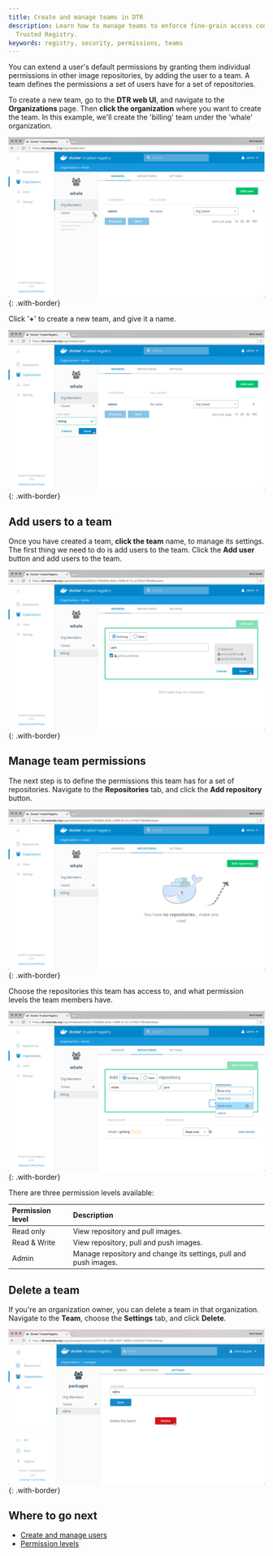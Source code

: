 ```yaml
---
title: Create and manage teams in DTR
description: Learn how to manage teams to enforce fine-grain access control in Docker
  Trusted Registry.
keywords: registry, security, permissions, teams
---
```


You can extend a user's default permissions by granting them individual
permissions in other image repositories, by adding the user to a team. A team
defines the permissions a set of users have for a set of repositories.

To create a new team, go to the **DTR web UI**, and navigate to the
**Organizations** page.
Then **click the organization** where you want to create the team. In this
example, we'll create the 'billing' team under the 'whale' organization.

![organization](../../images/create-and-manage-teams-1.png){: .with-border}

Click '**+**' to create a new team, and give it a name.

![create team](../../images/create-and-manage-teams-2.png){: .with-border}

## Add users to a team

Once you have created a team, **click the team** name, to manage its settings.
The first thing we need to do is add users to the team. Click the **Add user**
button and add users to the team.

![add users](../../images/create-and-manage-teams-3.png){: .with-border}

## Manage team permissions

The next step is to define the permissions this team has for a set of
repositories. Navigate to the **Repositories** tab, and click the
**Add repository** button.

![manage permissions](../../images/create-and-manage-teams-4.png){: .with-border}

Choose the repositories this team has access to, and what permission levels the
team members have.

![](../../images/create-and-manage-teams-5.png){: .with-border}

There are three permission levels available:

| Permission level | Description                                                      |
|:-----------------|:-----------------------------------------------------------------|
| Read only        | View repository and pull images.                                 |
| Read & Write     | View repository, pull and push images.                           |
| Admin            | Manage repository and change its settings, pull and push images. |

## Delete a team

If you're an organization owner, you can delete a team in that organization.
Navigate to the **Team**, choose the **Settings** tab, and click **Delete**.

![delete team](../../images/create-and-manage-teams-6.png){: .with-border}

## Where to go next

- [Create and manage users](create-and-manage-users.md)
- [Permission levels](permission-levels.md)
